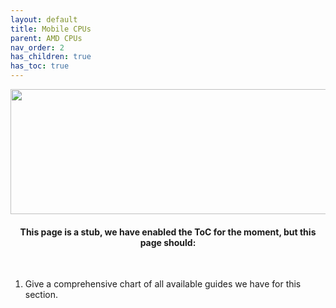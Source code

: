 ```yaml
---
layout: default
title: Mobile CPUs
parent: AMD CPUs
nav_order: 2
has_children: true
has_toc: true
---
```


<p align="center">
  <img width="650" height="200" src="../../../../assets/Header-MobileHardware.png">
</p>

<h4 align="center">This page is a stub, we have enabled the ToC for the moment, but this page should:</h4>
<br>

1. Give a comprehensive chart of all available guides we have for this section.